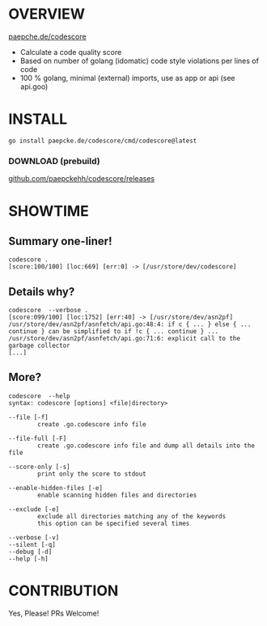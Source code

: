 # OVERVIEW

[paepche.de/codescore](https://paepcke.de/codescore)

- Calculate a code quality score
- Based on number of golang (idomatic) code style violations per lines of code
- 100 % golang, minimal (external) imports, use as app or api (see api.goo)

# INSTALL

```
go install paepcke.de/codescore/cmd/codescore@latest
```

### DOWNLOAD (prebuild)

[github.com/paepckehh/codescore/releases](https://github.com/paepckehh/codescore/releases)

# SHOWTIME 

## Summary one-liner!

```Shell 
codescore .
[score:100/100] [loc:669] [err:0] -> [/usr/store/dev/codescore]

```

## Details why?

```Shell 
codescore  --verbose .
[score:099/100] [loc:1752] [err:40] -> [/usr/store/dev/asn2pf]
/usr/store/dev/asn2pf/asnfetch/api.go:48:4: if c { ... } else { ... continue } can be simplified to if !c { ... continue } ...
/usr/store/dev/asn2pf/asnfetch/api.go:71:6: explicit call to the garbage collector
[...]

```

## More?

```Shell 
codescore  --help
syntax: codescore [options] <file|directory>

--file [-f]
		create .go.codescore info file

--file-full [-F]
		create .go.codescore info file and dump all details into the file

--score-only [-s]
		print only the score to stdout

--enable-hidden-files [-e]
		enable scanning hidden files and directories

--exclude [-e]
		exclude all directories matching any of the keywords
		this option can be specified several times

--verbose [-v]
--silent [-q]
--debug [-d]
--help [-h]
```

# CONTRIBUTION

Yes, Please! PRs Welcome! 
